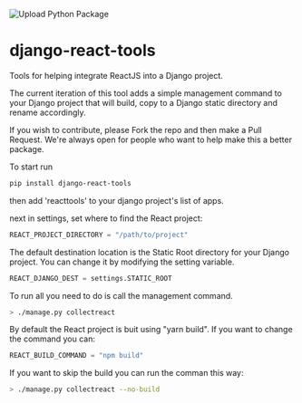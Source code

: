 ![Upload Python Package](https://github.com/renderbox/django-react-tools/workflows/Upload%20Python%20Package/badge.svg)

# django-react-tools
Tools for helping integrate ReactJS into a Django project.

The current iteration of this tool adds a simple management command to your Django project that will build, copy to a Django static directory and rename accordingly.

If you wish to contribute, please Fork the repo and then make a Pull Request.  We're always open for people who want to help make this a better package.

To start run 

```bash
pip install django-react-tools
```

then add 'reacttools' to your django project's list of apps.

next in settings, set where to find the React project:

```python
REACT_PROJECT_DIRECTORY = "/path/to/project"
```

The default destination location is the Static Root directory for your Django project.  You can change it by modifying the setting variable.

```python
REACT_DJANGO_DEST = settings.STATIC_ROOT
```

To run all you need to do is call the management command.

```bash
> ./manage.py collectreact
```

By default the React project is buit using "yarn build".  If you want to change the command you can:

```python
REACT_BUILD_COMMAND = "npm build"
```

If you want to skip the build you can run the comman this way:
```bash
> ./manage.py collectreact --no-build
```

